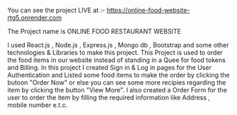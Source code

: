You can see the project LIVE at :- https://online-food-website-rtg5.onrender.com

The Project name is ONLINE FOOD RESTAURANT WEBSITE 

I used React.js , Node.js , Express.js , Mongo db , Bootstrap and some other technologies & Libraries to make this project.
This Project is used to order the food items in our website instead of standing in a Quee for food tokens and Billing.
In this project I created Sign in & Log in pages for the User Authentication and Listed some food items to make the order by clicking the butoon "Order Now"
or else you can see some more recipies regarding the item by clicking the button "View More".
I also created a Order Form for the user to order the item by filling the required information like Address , mobile number e.t.c.
